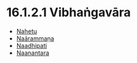 

# 16.1.2.1 Vibhaṅgavāra

* [Nahetu](16.1.2.1/Nahetu.md)
* [Naārammaṇa](16.1.2.1/Naarammana.md)
* [Naadhipati](16.1.2.1/Naadhipati.md)
* [Naanantara](16.1.2.1/Naanantara.md)



